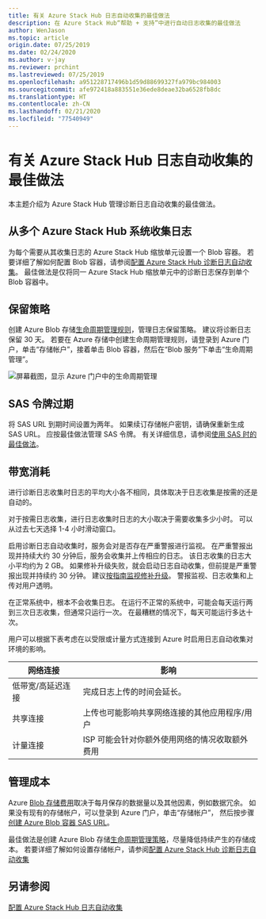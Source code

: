 ```yaml
---
title: 有关 Azure Stack Hub 日志自动收集的最佳做法
description: 在 Azure Stack Hub“帮助 + 支持”中进行自动日志收集的最佳做法
author: WenJason
ms.topic: article
origin.date: 07/25/2019
ms.date: 02/24/2020
ms.author: v-jay
ms.reviewer: prchint
ms.lastreviewed: 07/25/2019
ms.openlocfilehash: a951228717496b1d59d88699327fa979bc984003
ms.sourcegitcommit: afe972418a883551e36ede8deae32ba6528fb8dc
ms.translationtype: HT
ms.contentlocale: zh-CN
ms.lasthandoff: 02/21/2020
ms.locfileid: "77540949"
---
```

# <a name="best-practices-for-automatic-azure-stack-hub-log-collection"></a>有关 Azure Stack Hub 日志自动收集的最佳做法 

本主题介绍为 Azure Stack Hub 管理诊断日志自动收集的最佳做法。 

## <a name="collecting-logs-from-multiple-azure-stack-hub-systems"></a>从多个 Azure Stack Hub 系统收集日志

为每个需要从其收集日志的 Azure Stack Hub 缩放单元设置一个 Blob 容器。 若要详细了解如何配置 Blob 容器，请参阅[配置 Azure Stack Hub 诊断日志自动收集](azure-stack-configure-automatic-diagnostic-log-collection.md)。 最佳做法是仅将同一 Azure Stack Hub 缩放单元中的诊断日志保存到单个 Blob 容器中。 

## <a name="retention-policy"></a>保留策略

创建 Azure Blob 存储[生命周期管理规则](/storage/blobs/storage-lifecycle-management-concepts)，管理日志保留策略。 建议将诊断日志保留 30 天。 若要在 Azure 存储中创建生命周期管理规则，请登录到 Azure 门户，单击“存储帐户”，接着单击 Blob 容器，然后在“Blob 服务”下单击“生命周期管理”。   

![屏幕截图，显示 Azure 门户中的生命周期管理](media/azure-stack-automatic-log-collection/blob-storage-lifecycle-management.png)


## <a name="sas-token-expiration"></a>SAS 令牌过期

将 SAS URL 到期时间设置为两年。 如果续订存储帐户密钥，请确保重新生成 SAS URL。 应按最佳做法管理 SAS 令牌。 有关详细信息，请参阅[使用 SAS 时的最佳做法](/storage/common/storage-dotnet-shared-access-signature-part-1#best-practices-when-using-sas)。


## <a name="bandwidth-consumption"></a>带宽消耗

进行诊断日志收集时日志的平均大小各不相同，具体取决于日志收集是按需的还是自动的。 

对于按需日志收集，进行日志收集时日志的大小取决于需要收集多少小时。 可以从过去七天选择 1-4 小时滑动窗口。 

启用诊断日志自动收集时，服务会对是否存在严重警报进行监视。 在严重警报出现并持续大约 30 分钟后，服务会收集并上传相应的日志。 该日志收集的日志大小平均约为 2 GB。 如果修补升级失败，就会启动日志自动收集，但前提是严重警报出现并持续约 30 分钟。 建议[按指南监视修补升级](azure-stack-updates.md)。
警报监视、日志收集和上传对用户透明。 



在正常系统中，根本不会收集日志。 在运行不正常的系统中，可能会每天运行两到三次日志收集，但通常只运行一次。 在最糟糕的情况下，每天可能运行多达十次。  

用户可以根据下表考虑在以受限或计量方式连接到 Azure 时启用日志自动收集对环境的影响。

| 网络连接 | 影响 |
|--------------------|--------|
| 低带宽/高延迟连接 | 完成日志上传的时间会延长。 | 
| 共享连接 | 上传也可能影响共享网络连接的其他应用程序/用户 |
| 计量连接 | ISP 可能会针对你额外使用网络的情况收取额外费用 |


## <a name="managing-costs"></a>管理成本

Azure [Blob 存储费用](https://azure.cn/pricing/details/storage/blobs/)取决于每月保存的数据量以及其他因素，例如数据冗余。 如果没有现有的存储帐户，可以登录到 Azure 门户，单击“存储帐户”，  然后按步骤[创建 Azure Blob 容器 SAS URL](azure-stack-configure-automatic-diagnostic-log-collection.md)。

最佳做法是创建 Azure Blob 存储[生命周期管理策略](/storage/blobs/storage-lifecycle-management-concepts)，尽量降低持续产生的存储成本。 若要详细了解如何设置存储帐户，请参阅[配置 Azure Stack Hub 诊断日志自动收集](azure-stack-configure-automatic-diagnostic-log-collection.md)

## <a name="see-also"></a>另请参阅

[配置 Azure Stack Hub 日志自动收集](azure-stack-best-practices-automatic-diagnostic-log-collection.md)

